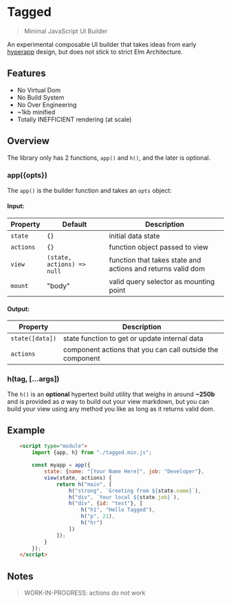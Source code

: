# Tagged

> Minimal JavaScript UI Builder

An experimental composable UI builder that takes ideas from early [hyperapp](https://github.com/jorgebucaran/hyperapp) design, but does not stick to strict Elm Architecture.

## Features
- No Virtual Dom
- No Build System
- No Over Engineering
- ~1kb minified
- Totally INEFFICIENT rendering (at scale)

## Overview

The library only has 2 functions, `app()`  and `h()`, and the later is optional.  

### app({opts}) 

The `app()` is the builder function and takes an `opts` object:

#### Input:

| Property  | Default                    | Description                                                 |
| --------- | -------------------------- | ----------------------------------------------------------- |
| `state`   | `{}`                       | initial data state                                          |
| `actions` | `{}`                       | function object passed to view                              |
| `view`    | `(state, actions) => null` | function that takes state and actions and returns valid dom |
| `mount`   | "body"                     | valid query selector as mounting point                      |

#### Output:

| Property        | Description                                               |
| --------------- | --------------------------------------------------------- |
| `state([data])` | state function to get or update internal data             |
| `actions`       | component actions that you can call outside the component |

### h(tag, [...args])

The `h()` is an **optional** hypertext build utility that weighs in around **~250b** and is provided as *a* way to build out your view markdown, but you can build your view using any method you like as long as it returns valid dom.


## Example

```html
    <script type="module">
        import {app, h} from "./tagged.min.js";

        const myapp = app({
            state: {name: "[Your Name Here]", job: "Developer"},
            view(state, actions) {
                return h("main", [
                    h("strong", `Greeting from ${state.name}`),
                    h("div", `Your local ${state.job}`),
                    h("div", {id: "test"}, [
                        h("h1", "Hello Tagged"),
                        h("p", 21),
                        h("hr")
                    ])
                ]);
            }
        });
    </script>
```

## Notes

> WORK-IN-PROGRESS: actions do not work
